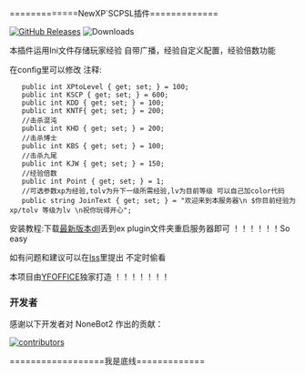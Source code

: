 =============NewXP`SCPSL插件=============

<a href="https://github.com/YF-OFFICE/NewXP/releases"><img src="https://img.shields.io/github/v/release/YF-OFFICE/NewXP?display_name=tag&style=for-the-badge&logo=gitbook&label=Release" href="https://github.com/YF-OFFICE/NewXP/releases" alt="GitHub Releases"></a>
<img src="https://img.shields.io/github/downloads/YF-OFFICE/NewXP/total?style=for-the-badge&logo=github" alt="Downloads">

本插件运用Ini文件存储玩家经验 自带广播，经验自定义配置，经验倍数功能 

在config里可以修改
注释:
~~~~   //升级需要多少经验 如:1*100
   public int XPtoLevel { get; set; } = 100;
   public int KSCP { get; set; } = 600;
   public int KDD { get; set; } = 100;
   public int KNTF{ get; set; } = 200;
   //击杀混沌
   public int KHD { get; set; } = 200;
   //击杀博士
   public int KBS { get; set; } = 100;
   //击杀九尾
   public int KJW { get; set; } = 150;
   //经验倍数
   public int Point { get; set; } = 1;
   //可选参数xp为经验,tolv为升下一级所需经验,lv为目前等级 可以自己加color代码
   public string JoinText { get; set; } = "欢迎来到本服务器\n $你目前经验为xp/tolv 等级为lv \n祝你玩得开心";
~~~~

安装教程:下载[最新版本dll](https://github.com/YF-OFFICE/XpSystem/releases)丢到ex plugin文件夹重启服务器即可 ！！！！！！So easy

如有问题和建议可以在[Iss](https://github.com/YF-OFFICE/XpSystem/issues)里提出 不定时偷看

本项目由[YFOFFICE](https://github.com/YF-OFFICE)独家打造 ！！！！！！！

### 开发者

感谢以下开发者对 NoneBot2 作出的贡献：

<a href="https://github.com/YF-OFFICE/NewXP/graphs/contributors">
  <img src="https://contrib.rocks/image?repo=YF-OFFICE/NewXP&max=1000" alt="contributors" />
</a>



==================我是底线=============



